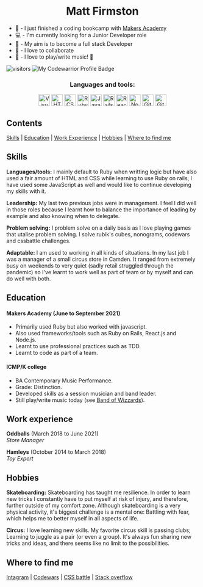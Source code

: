 <h1 align='center'>Matt Firmston</h1>

- :seedling: - I just finished a coding bookcamp with [Makers Academy](https://makers.tech/)
- :computer: - I'm currently looking for a Junior Developer role
- :dart: - My aim is to become a full stack Developer
- :dancers: - I love to collaborate
- :guitar: - I love to play/write music! :metal:

<span align='left'>![visitors](https://visitor-badge.glitch.me/badge?page_id=78556191)</span>
<span align='right'>![My Codewarrior Profile Badge](https://www.codewars.com/users/YoFirmy/badges/micro)</span>

<div align='center'>

### Languages and tools:
<img alt="Visual Studio Code" width="30px" src="https://pics.freeicons.io/uploads/icons/png/14178750871552037061-512.png" />
<img alt="HTML" width="30px" src="https://pics.freeicons.io/uploads/icons/png/8804286661557996995-512.png" />
<img alt="CSS" width="30px" src="https://pics.freeicons.io/uploads/icons/png/632690741557997006-512.png" />
<img alt="Ruby" width="30px" src="https://pics.freeicons.io/uploads/icons/png/4090158241551942644-512.png" />
<img alt="Javascript" width="30px" src="https://pics.freeicons.io/uploads/icons/png/21088442871540553614-512.png" />
<img alt="Rails" width="30px" src="https://pics.freeicons.io/uploads/icons/png/2219791841551942639-512.png" />
<img alt="ReactJS" width="30px" src="https://pics.freeicons.io/uploads/icons/png/8575147831553750379-64.png" />
<img alt="NodeJS" width="30px" src="https://pics.freeicons.io/uploads/icons/png/15056343581551942278-512.png" />
<img alt="Git" width="30px" src="https://pics.freeicons.io/uploads/icons/png/9374299221540553610-512.png" />
<img alt="Github" width="30px" src="https://pics.freeicons.io/uploads/icons/png/10412341841540553610-512.png" />

</div>

## Contents
[Skills](#skills) | [Education](#education) | [Work Experience](#work-experience) | [Hobbies](#hobbies) | [Where to find me](#Where-to-find-me)

## Skills
**Languages/tools:** I mainly default to Ruby when writting logic but have also used a fair amount of HTML and CSS while learning to use Ruby on rails, I have used some JavaScript as well and would like to continue developing my skills with it.

**Leadership:** My last two previous jobs were in management. I feel I did well in those roles because I learnt how to balance the importance of leading by example and also knowing when to delegate.

**Problem solving:** I problem solve on a daily basis as I love playing games that utalise problem solving. I solve rubik's cubes, nonograms, codewars and cssbattle challenges.

**Adaptable:** I am used to working in all kinds of situations. In my last job I was a manager of a small circus store in Camden. It ranged from extremely busy on weekends to very quiet (sadly retail struggled through the pandemic) so I've learnt to work well as part of team or by myself and can do well with both.

## Education
#### Makers Academy (June to September 2021)
- Primarily used Ruby but also worked with javascript.
- Also used frameworks/tools such as Ruby on Rails, React.js and Node.js.
- Learnt to use professional practices such as TDD.
- Learnt to code as part of a team.

#### ICMP/K college
- BA Contemporary Music Performance.
- Grade: Distinction.
- Developed skills as a session musician and band leader.
- Still play/write music today (see [Band of Wizzards](https://soundcloud.com/bandofwizzards/)).

## Work experience
**Oddballs** (March 2018 to June 2021)  
_Store Manager_

**Hamleys** (October 2014 to March 2018)  
_Toy Expert_

## Hobbies
**Skateboarding:** Skateboarding has taught me resilience. In order to learn new tricks I constantly have to put myself at risk of injury, and therefore, further outside of my comfort zone. Although skateboarding is a very physical activity, it's biggest challenge is a mental one: Battling with fear, which helps me to better myself in all aspects of life.

**Circus:** I love learning new skills. My favorite circus skill is passing clubs; Learning to juggle as a pair (or even a group). It's always fun sharing new tricks and ideas, and there seems like no limit to the possibilities.

## Where to find me
[Intagram](https://www.instagram.com/mattfirmston/) | [Codewars](https://www.codewars.com/users/YoFirmy) | [CSS battle](https://cssbattle.dev/player/yofirmy) | [Stack overflow](https://stackoverflow.com/users/15154036/yofirmy)
